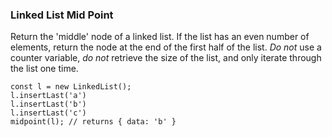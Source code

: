 ### Linked List Mid Point

Return the 'middle' node of a linked list. If the list has an even number of elements, return the node at the end of the first half of the list.
*Do not* use a counter variable, *do not* retrieve the size of the list, and only iterate through the list one time.

```
const l = new LinkedList();
l.insertLast('a')
l.insertLast('b')
l.insertLast('c')
midpoint(l); // returns { data: 'b' }
```
